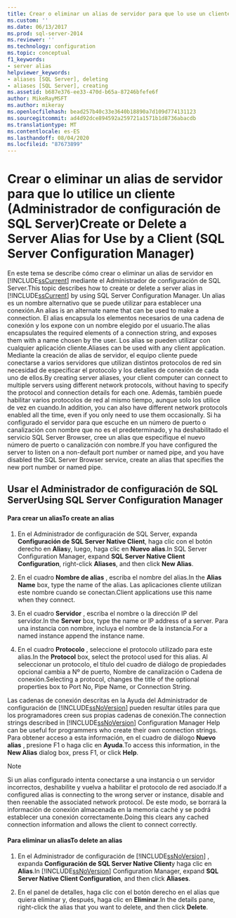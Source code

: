 ```yaml
---
title: Crear o eliminar un alias de servidor para que lo use un cliente (Administrador de configuración de SQL Server) | Microsoft Docs
ms.custom: ''
ms.date: 06/13/2017
ms.prod: sql-server-2014
ms.reviewer: ''
ms.technology: configuration
ms.topic: conceptual
f1_keywords:
- server alias
helpviewer_keywords:
- aliases [SQL Server], deleting
- aliases [SQL Server], creating
ms.assetid: b687e376-ee33-470d-b65a-87246bfefe6f
author: MikeRayMSFT
ms.author: mikeray
ms.openlocfilehash: bead257b40c33e3640b18890a7d109d774131123
ms.sourcegitcommit: ad4d92dce894592a259721a1571b1d8736abacdb
ms.translationtype: MT
ms.contentlocale: es-ES
ms.lasthandoff: 08/04/2020
ms.locfileid: "87673899"
---
```

# <a name="create-or-delete-a-server-alias-for-use-by-a-client-sql-server-configuration-manager"></a><span data-ttu-id="93ce9-102">Crear o eliminar un alias de servidor para que lo utilice un cliente (Administrador de configuración de SQL Server)</span><span class="sxs-lookup"><span data-stu-id="93ce9-102">Create or Delete a Server Alias for Use by a Client (SQL Server Configuration Manager)</span></span>
  <span data-ttu-id="93ce9-103">En este tema se describe cómo crear o eliminar un alias de servidor en [!INCLUDE[ssCurrent](../../includes/sscurrent-md.md)] mediante el Administrador de configuración de SQL Server.</span><span class="sxs-lookup"><span data-stu-id="93ce9-103">This topic describes how to create or delete a server alias in [!INCLUDE[ssCurrent](../../includes/sscurrent-md.md)] by using SQL Server Configuration Manager.</span></span> <span data-ttu-id="93ce9-104">Un alias es un nombre alternativo que se puede utilizar para establecer una conexión.</span><span class="sxs-lookup"><span data-stu-id="93ce9-104">An alias is an alternate name that can be used to make a connection.</span></span> <span data-ttu-id="93ce9-105">El alias encapsula los elementos necesarios de una cadena de conexión y los expone con un nombre elegido por el usuario.</span><span class="sxs-lookup"><span data-stu-id="93ce9-105">The alias encapsulates the required elements of a connection string, and exposes them with a name chosen by the user.</span></span> <span data-ttu-id="93ce9-106">Los alias se pueden utilizar con cualquier aplicación cliente.</span><span class="sxs-lookup"><span data-stu-id="93ce9-106">Aliases can be used with any client application.</span></span> <span data-ttu-id="93ce9-107">Mediante la creación de alias de servidor, el equipo cliente puede conectarse a varios servidores que utilizan distintos protocolos de red sin necesidad de especificar el protocolo y los detalles de conexión de cada uno de ellos.</span><span class="sxs-lookup"><span data-stu-id="93ce9-107">By creating server aliases, your client computer can connect to multiple servers using different network protocols, without having to specify the protocol and connection details for each one.</span></span> <span data-ttu-id="93ce9-108">Además, también puede habilitar varios protocolos de red al mismo tiempo, aunque solo los utilice de vez en cuando.</span><span class="sxs-lookup"><span data-stu-id="93ce9-108">In addition, you can also have different network protocols enabled all the time, even if you only need to use them occasionally.</span></span> <span data-ttu-id="93ce9-109">Si ha configurado el servidor para que escuche en un número de puerto o canalización con nombre que no es el predeterminado, y ha deshabilitado el servicio SQL Server Browser, cree un alias que especifique el nuevo número de puerto o canalización con nombre.</span><span class="sxs-lookup"><span data-stu-id="93ce9-109">If you have configured the server to listen on a non-default port number or named pipe, and you have disabled the SQL Server Browser service, create an alias that specifies the new port number or named pipe.</span></span>  
  
##  <a name="using-sql-server-configuration-manager"></a><a name="SSMSProcedure"></a> <span data-ttu-id="93ce9-110">Usar el Administrador de configuración de SQL Server</span><span class="sxs-lookup"><span data-stu-id="93ce9-110">Using SQL Server Configuration Manager</span></span>  
  
#### <a name="to-create-an-alias"></a><span data-ttu-id="93ce9-111">Para crear un alias</span><span class="sxs-lookup"><span data-stu-id="93ce9-111">To create an alias</span></span>  
  
1.  <span data-ttu-id="93ce9-112">En el Administrador de configuración de SQL Server, expanda **Configuración de SQL Server Native Client**, haga clic con el botón derecho en **Alias**y, luego, haga clic en **Nuevo alias**.</span><span class="sxs-lookup"><span data-stu-id="93ce9-112">In SQL Server Configuration Manager, expand **SQL Server Native Client Configuration**, right-click **Aliases**, and then click **New Alias**.</span></span>  
  
2.  <span data-ttu-id="93ce9-113">En el cuadro **Nombre de alias** , escriba el nombre del alias.</span><span class="sxs-lookup"><span data-stu-id="93ce9-113">In the **Alias Name** box, type the name of the alias.</span></span> <span data-ttu-id="93ce9-114">Las aplicaciones cliente utilizan este nombre cuando se conectan.</span><span class="sxs-lookup"><span data-stu-id="93ce9-114">Client applications use this name when they connect.</span></span>  
  
3.  <span data-ttu-id="93ce9-115">En el cuadro **Servidor** , escriba el nombre o la dirección IP del servidor.</span><span class="sxs-lookup"><span data-stu-id="93ce9-115">In the **Server** box, type the name or IP address of a server.</span></span> <span data-ttu-id="93ce9-116">Para una instancia con nombre, incluya el nombre de la instancia.</span><span class="sxs-lookup"><span data-stu-id="93ce9-116">For a named instance append the instance name.</span></span>  
  
4.  <span data-ttu-id="93ce9-117">En el cuadro **Protocolo** , seleccione el protocolo utilizado para este alias.</span><span class="sxs-lookup"><span data-stu-id="93ce9-117">In the **Protocol** box, select the protocol used for this alias.</span></span> <span data-ttu-id="93ce9-118">Al seleccionar un protocolo, el título del cuadro de diálogo de propiedades opcional cambia a Nº de puerto, Nombre de canalización o Cadena de conexión.</span><span class="sxs-lookup"><span data-stu-id="93ce9-118">Selecting a protocol, changes the title of the optional properties box to Port No, Pipe Name, or Connection String.</span></span>  
  
 <span data-ttu-id="93ce9-119">Las cadenas de conexión descritas en la Ayuda del Administrador de configuración de [!INCLUDE[ssNoVersion](../../includes/ssnoversion-md.md)] pueden resultar útiles para que los programadores creen sus propias cadenas de conexión.</span><span class="sxs-lookup"><span data-stu-id="93ce9-119">The connection strings described in [!INCLUDE[ssNoVersion](../../includes/ssnoversion-md.md)] Configuration Manager Help can be useful for programmers who create their own connection strings.</span></span> <span data-ttu-id="93ce9-120">Para obtener acceso a esta información, en el cuadro de diálogo **Nuevo alias** , presione F1 o haga clic en **Ayuda**.</span><span class="sxs-lookup"><span data-stu-id="93ce9-120">To access this information, in the **New Alias** dialog box, press F1, or click **Help**.</span></span>  
  
> [!NOTE]  
>  <span data-ttu-id="93ce9-121">Si un alias configurado intenta conectarse a una instancia o un servidor incorrectos, deshabilite y vuelva a habilitar el protocolo de red asociado.</span><span class="sxs-lookup"><span data-stu-id="93ce9-121">If a configured alias is connecting to the wrong server or instance, disable and then reenable the associated network protocol.</span></span> <span data-ttu-id="93ce9-122">De este modo, se borrará la información de conexión almacenada en la memoria caché y se podrá establecer una conexión correctamente.</span><span class="sxs-lookup"><span data-stu-id="93ce9-122">Doing this clears any cached connection information and allows the client to connect correctly.</span></span>  
  
#### <a name="to-delete-an-alias"></a><span data-ttu-id="93ce9-123">Para eliminar un alias</span><span class="sxs-lookup"><span data-stu-id="93ce9-123">To delete an alias</span></span>  
  
1.  <span data-ttu-id="93ce9-124">En el Administrador de configuración de [!INCLUDE[ssNoVersion](../../includes/ssnoversion-md.md)] , expanda **Configuración de SQL Server Native Client**y haga clic en **Alias**.</span><span class="sxs-lookup"><span data-stu-id="93ce9-124">In [!INCLUDE[ssNoVersion](../../includes/ssnoversion-md.md)] Configuration Manager, expand **SQL Server Native Client Configuration**, and then click **Aliases**.</span></span>  
  
2.  <span data-ttu-id="93ce9-125">En el panel de detalles, haga clic con el botón derecho en el alias que quiera eliminar y, después, haga clic en **Eliminar**.</span><span class="sxs-lookup"><span data-stu-id="93ce9-125">In the details pane, right-click the alias that you want to delete, and then click **Delete**.</span></span>  
  
  
